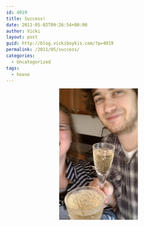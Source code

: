 ```yaml
---
id: 4919
title: Success!
date: 2011-05-02T09:26:54+00:00
author: Vicki
layout: post
guid: http://blog.vickiboykis.com/?p=4919
permalink: /2011/05/success/
categories:
  - Uncategorized
tags:
  - house
---
```

<p style="text-align: center;">
  <a href="https://raw.githubusercontent.com/veekaybee/wlb/gh-pages/assets/images/2011/05/IMAG0775.jpg"><img class="aligncenter size-full wp-image-4920" title="IMAG0775" src="https://raw.githubusercontent.com/veekaybee/wlb/gh-pages/assets/images/2011/05/IMAG0775.jpg" alt="" width="215" height="358" /></a>
</p>